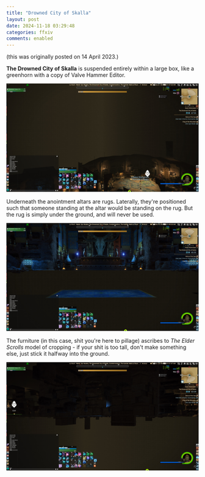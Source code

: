 ```yaml
---
title: "Drowned City of Skalla"
layout: post
date: 2024-11-18 03:29:48
categories: ffxiv
comments: enabled
---
```

(this was originally posted on 14 April 2023.)

**The Drowned City of Skalla** is suspended entirely within a large box, like a greenhorn with a copy of Valve Hammer Editor.  
<center><a href="https://raw.githubusercontent.com/Nox13last/nox13last.github.io/refs/heads/main/_uploads/Skalla_1.jpg"><img src="https://raw.githubusercontent.com/Nox13last/nox13last.github.io/refs/heads/main/_uploads/Skalla_1.jpg" alt="Image" width="600"></a></center>
                                                                                                          
Underneath the anointment altars are rugs. Laterally, they're positioned such that someone standing at the altar would be standing on the rug. But the rug is simply under the ground, and will never be used.  
<center><a href="https://raw.githubusercontent.com/Nox13last/nox13last.github.io/refs/heads/main/_uploads/Skalla_2.jpg"><img src="https://raw.githubusercontent.com/Nox13last/nox13last.github.io/refs/heads/main/_uploads/Skalla_2.jpg" alt="Image" width="600"></a></center>  
                                                                                                          
The furniture (in this case, shit you're here to pillage) ascribes to *The Elder Scrolls* model of cropping - if your shit is too tall, don't make something else, just stick it halfway into the ground.  
<center><a href="https://raw.githubusercontent.com/Nox13last/nox13last.github.io/refs/heads/main/_uploads/Skalla_3.jpg"><img src="https://raw.githubusercontent.com/Nox13last/nox13last.github.io/refs/heads/main/_uploads/Skalla_3.jpg" alt="Image" width="600"></a></center>  


